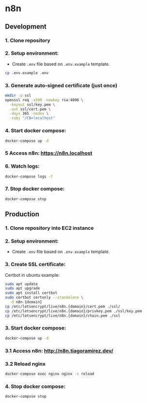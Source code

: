 # n8n

## Development

### 1. Clone repository

### 2. Setup environment:

- Create `.env` file based on `.env.example` template.

```bash
cp .env.example .env
```

### 3. Generate auto-signed certificate (just once)

```bash
mkdir -p ssl
openssl req -x509 -newkey rsa:4096 \
  -keyout ssl/key.pem \
  -out ssl/cert.pem \
  -days 365 -nodes \
  -subj "/CN=localhost"
```

### 4. Start docker compose:

```bash
docker-compose up -d
```

### 5 Access n8n: https://n8n.localhost

### 6. Watch logs:

```bash
docker-compose logs -f
```

### 7. Stop docker compose:

```bash
docker-compose stop
```

## Production

### 1. Clone repository into EC2 instance

### 2. Setup environment:

 - Create `.env` file based on `.env.example` template.

### 3. Create SSL certificate:

Certbot in ubuntu example:
```bash
sudo apt update
sudo apt upgrade
sudo apt install certbot
sudo certbot certonly --standalone \
  -d n8n.{domain}
cp /etc/letsencrypt/live/n8n.{domain}/cert.pem ./ssl/
cp /etc/letsencrypt/live/n8n.{domain}/privkey.pem ./ssl/key.pem
cp /etc/letsencrypt/live/n8n.{domain}/chain.pem ./ssl
```
<!-- 
Certbot in ubuntu example with many domains:
sudo certbot certonly --standalone \
  -d subdomain1.{domain} \
  -d subdomain2.{domain}
-->


### 3. Start docker compose:

```bash
docker-compose up -d
```

### 3.1 Access n8n: http://n8n.tiagoramirez.dev/

### 3.2 Reload nginx

```bash
docker-compose exec nginx nginx -s reload
```

### 4. Stop docker compose:

```bash
docker-compose stop
```
